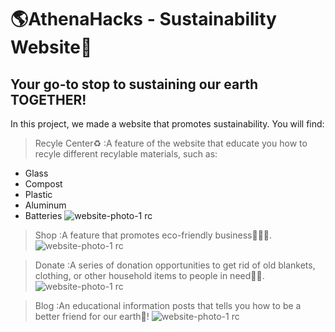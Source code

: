 # 🌎AthenaHacks - Sustainability Website🍃
## Your go-to stop to sustaining our earth TOGETHER!

In this project, we made a website that promotes sustainability. You will find:

> Recyle Center♻️
:A feature of the website that educate you how to recyle different recylable materials, such as:
- Glass
- Compost 
- Plastic
- Aluminum
- Batteries
![website-photo-1 rc](1.png)

> Shop
:A feature that promotes eco-friendly business👩🏻‍💼.
![website-photo-1 rc](2.png)

> Donate
:A series of donation opportunities to get rid of old blankets, clothing, or other household items to people in need🙌🏻.
![website-photo-1 rc](3.png)

> Blog
:An educational information posts that tells you how to be a better friend for our earth🌱!
![website-photo-1 rc](4.png)
